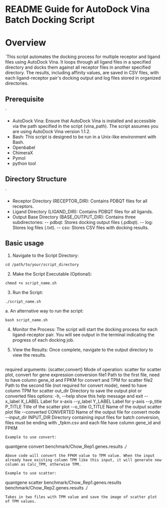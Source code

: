 # README Guide for AutoDock Vina Batch Docking Script

# Overview 
`This script automates the docking process for multiple receptor and ligand files using AutoDock Vina. It loops through all ligand files in a specified directory and docks them against all receptor files in another specified directory. The results, including affinity values, are saved in CSV files, with each ligand-receptor pair's docking output and log files stored in organized directories.
## Prerequisite  
`
- AutoDock Vina: Ensure that AutoDock Vina is installed and accessible via the path specified in the script (vina_path). The script assumes you are using AutoDock Vina version 1.1.2.
- Bash: This script is designed to be run in a Unix-like environment with Bash.
- Openbabel
- ChimeraX
- Pymol
- python tool
  
## Directory Structure   
`
- Receptor Directory (RECEPTOR_DIR): Contains PDBQT files for all receptors.
- Ligand Directory (LIGAND_DIR): Contains PDBQT files for all ligands.
- Output Base Directory (BASE_OUTPUT_DIR): Contains three subdirectories:
  -- pdbqt: Stores docking output files (.pdbqt).
  -- log: Stores log files (.txt).
  -- csv: Stores CSV files with docking results.

## Basic usage

1. Navigate to the Script Directory:
```
cd /path/to/your/script_directory
```

2. Make the Script Executable (Optional): 
```
chmod +x script_name.sh
```

3. Run the Script:
```
./script_name.sh
```
  a. An alternative way to run the script: 
```
bash script_name.sh
```

4. Monitor the Process:
 The script will start the docking process for each ligand-receptor pair. You will see output in the terminal indicating the progress of each docking job.

6. View the Results:
Once complete, navigate to the output directory to view the results. 

## 
required arguments:
  {scatter,convert}  Mode of operation: scatter for scatter plot, convert for gene expression conversion
  file1              Path to the first file, need to have column gene_id and FPKM for convert and TPM for scatter
  file2              Path to the second file (not required for convert mode), need to have column TPM for scatter
  out_dir            Directory to save the output plot or converted files
options:
  -h, --help            show this help message and exit
  --x_label X_LABEL     Label for x-axis
  --y_label Y_LABEL     Label for y-axis
  --p_title P_TITLE     Title of the scatter plot
  --o_title O_TITLE     Name of the output scatter plot file
  --converted CONVERTED
                        Name of the output file for convert mode
  --input_dir INPUT_DIR
                        Directory containing input files for batch conversion, files must be ending with _fpkm.csv and each file have column gene_id and FPKM
```
Example to use convert: 
```
quantgene convert benchmark/Chow_Rep1.genes.results ./
```
Above code will convert the FPKM value to TPM value. When the input already have existing column TPM like this input, it will generate new column as Calc_TPM, otherwise TPM. 

Example to use scatter:
``` 
quantgene scatter benchmark/Chow_Rep1.genes.results benchmark/Chow_Rep2.genes.results ./
```
Takes in two files with TPM value and save the image of scatter plot of TPM values. 


